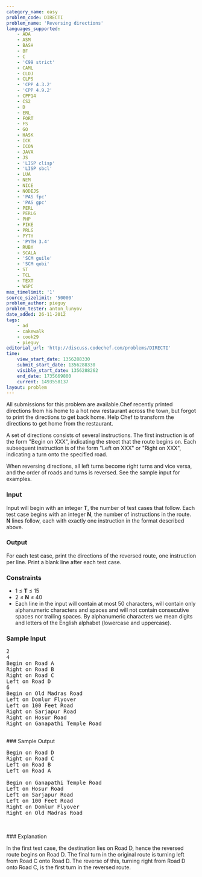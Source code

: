 ```yaml
---
category_name: easy
problem_code: DIRECTI
problem_name: 'Reversing directions'
languages_supported:
    - ADA
    - ASM
    - BASH
    - BF
    - C
    - 'C99 strict'
    - CAML
    - CLOJ
    - CLPS
    - 'CPP 4.3.2'
    - 'CPP 4.9.2'
    - CPP14
    - CS2
    - D
    - ERL
    - FORT
    - FS
    - GO
    - HASK
    - ICK
    - ICON
    - JAVA
    - JS
    - 'LISP clisp'
    - 'LISP sbcl'
    - LUA
    - NEM
    - NICE
    - NODEJS
    - 'PAS fpc'
    - 'PAS gpc'
    - PERL
    - PERL6
    - PHP
    - PIKE
    - PRLG
    - PYTH
    - 'PYTH 3.4'
    - RUBY
    - SCALA
    - 'SCM guile'
    - 'SCM qobi'
    - ST
    - TCL
    - TEXT
    - WSPC
max_timelimit: '1'
source_sizelimit: '50000'
problem_author: pieguy
problem_tester: anton_lunyov
date_added: 26-11-2012
tags:
    - ad
    - cakewalk
    - cook29
    - pieguy
editorial_url: 'http://discuss.codechef.com/problems/DIRECTI'
time:
    view_start_date: 1356288330
    submit_start_date: 1356288330
    visible_start_date: 1356288262
    end_date: 1735669800
    current: 1493558137
layout: problem
---
```

All submissions for this problem are available.Chef recently printed directions from his home to a hot new restaurant across the town, but forgot to print the directions to get back home. Help Chef to transform the directions to get home from the restaurant.

A set of directions consists of several instructions. The first instruction is of the form "Begin on XXX", indicating the street that the route begins on. Each subsequent instruction is of the form "Left on XXX" or "Right on XXX", indicating a turn onto the specified road.

When reversing directions, all left turns become right turns and vice versa, and the order of roads and turns is reversed. See the sample input for examples.

### Input

Input will begin with an integer **T**, the number of test cases that follow. Each test case begins with an integer **N**, the number of instructions in the route. **N** lines follow, each with exactly one instruction in the format described above.

### Output

For each test case, print the directions of the reversed route, one instruction per line. Print a blank line after each test case.

### Constraints

- 1 ≤ **T** ≤ 15
- 2 ≤ **N** ≤ 40
- Each line in the input will contain at most 50 characters, will contain only alphanumeric characters and spaces and will not contain consecutive spaces nor trailing spaces. By alphanumeric characters we mean digits and letters of the English alphabet (lowercase and uppercase).

### Sample Input

<pre>2
4
Begin on Road A
Right on Road B
Right on Road C
Left on Road D
6
Begin on Old Madras Road
Left on Domlur Flyover
Left on 100 Feet Road
Right on Sarjapur Road
Right on Hosur Road
Right on Ganapathi Temple Road

</pre>### Sample Output
<pre>Begin on Road D
Right on Road C
Left on Road B
Left on Road A

Begin on Ganapathi Temple Road
Left on Hosur Road
Left on Sarjapur Road
Left on 100 Feet Road
Right on Domlur Flyover
Right on Old Madras Road


</pre>### Explanation
In the first test case, the destination lies on Road D, hence the reversed route begins on Road D. The final turn in the original route is turning left from Road C onto Road D. The reverse of this, turning right from Road D onto Road C, is the first turn in the reversed route.
